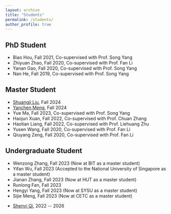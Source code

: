 ```yaml
---
layout: archive
title: "Students"
permalink: /students/
author_profile: true
---
```


## PhD Student
* Biao Hou, Fall 2021, Co-supervised with Prof. Song Yang
* Zhiyuan Zhao, Fall 2020, Co-supervised with Prof. Fan Li
* Yanan Gao, Fall 2020, Co-supervised with Prof. Song Yang
* Nan He, Fall 2019, Co-supervised with Prof. Song Yang

## Master Student 
<!-- * JiaHao Zhang, Fall 2023 -->
* [Shuangji Liu](https://whatasmallship.github.io/), Fall 2024
* [Yanchen Meng](https://myc8866.github.io/), Fall 2024
* Yue Ma, Fall 2023, Co-supervised with Prof. Song Yang
* Haojun Xuan, Fall 2022, Co-supervised with Prof. Chuan Zhang
* Haotian Liang, Fall 2022, Co-supervised with Prof. Liehuang Zhu
* Yusen Wang, Fall 2020, Co-supervised with Prof. Fan Li
* Qiuyang Zeng, Fall 2020, Co-supervised with Prof. Fan Li
<!-- * Haotian Liang, Fall 2022 (Co-supervised with Prof. Chuan Zhang) -->
<!-- * Haojun Xuan, Fall 2022 (Co-supervised with Prof. Chuan Zhang) -->


## Undergraduate Student 
* Wenzong Zhang, Fall 2023 (Now at BIT as a master student)
* Yifan Wu, Fall 2023 (Accepted to the National University of Singapore as a master student) 
* Jianan Zhang, Fall 2023 (Now at HUT as a master student)
* Runlong Fan, Fall 2023
* Hengyi Yang, Fall 2023 (Now at SYSU as a master student)
* Sijie Meng, Fall 2023 (Now at CETC as a master student)
<!-- * Fangnuan Han, 2021 -- 2025 -->
<!-- * Jihao Liu, 2021 -- 2025 -->
<!--* Fangyu Lin, 2021 -- 2025 -->
* [Shenyi Qi](https://seer666.github.io/), 2022 -- 2026

